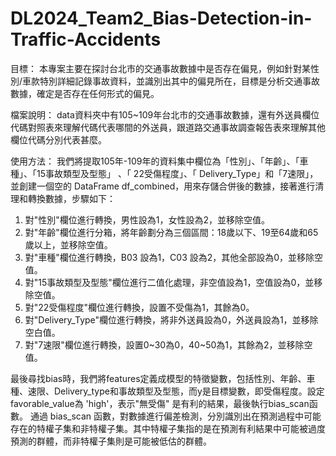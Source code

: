 # DL2024_Team2_Bias-Detection-in-Traffic-Accidents
目標：
本專案主要在探討台北市的交通事故數據中是否存在偏見，例如針對某性別/車款特別詳細記錄事故資料，並識別出其中的偏見所在，目標是分析交通事故數據，確定是否存在任何形式的偏見。

檔案說明：
data資料夾中有105~109年台北市的交通事故數據，還有外送員欄位代碼對照表來理解代碼代表哪間的外送員，跟道路交通事故調查報告表來理解其他欄位代碼分別代表甚麼。

使用方法：
我們將提取105年-109年的資料集中欄位為「性別」、「年齡」、「車種」、「15事故類型及型態」 、「 22受傷程度」、「 Delivery_Type」和「7速限」，並創建一個空的 DataFrame df_combined，用來存儲合併後的數據，接著進行清理和轉換數據，步驟如下：
1. 對"性別"欄位進行轉換，男性設為1，女性設為2，並移除空值。
2. 對"年齡"欄位進行分箱，將年齡劃分為三個區間：18歲以下、19至64歲和65歲以上，並移除空值。
3. 對"車種"欄位進行轉換，B03 設為1，C03 設為2，其他全部設為0，並移除空值。
4. 對"15事故類型及型態"欄位進行二值化處理，非空值設為1，空值設為0，並移除空值。
5. 對"22受傷程度"欄位進行轉換，設置不受傷為1，其餘為0。
6. 對"Delivery_Type"欄位進行轉換，將非外送員設為0，外送員設為1，並移除空白值。
7. 對"7速限"欄位進行轉換，設置0~30為0，40~50為1，其餘為2，並移除空值。

最後尋找bias時，我們將features定義成模型的特徵變數，包括性別、年齡、車種、速限、Delivery_type和事故類型及型態，而y是目標變數，即受傷程度。設定favorable_value為 'high'，表示"無受傷" 是有利的結果，最後執行bias_scan函數。
通過 bias_scan 函數，對數據進行偏差檢測，分別識別出在預測過程中可能存在的特權子集和非特權子集。其中特權子集指的是在預測有利結果中可能被過度預測的群體，而非特權子集則是可能被低估的群體。
